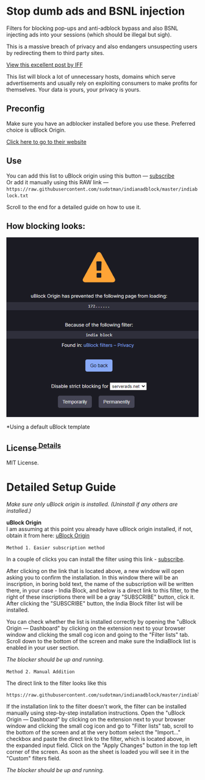 # Stop dumb ads and BSNL injection

Filters for blocking pop-ups and anti-adblock bypass and also BSNL injecting ads into your sessions (which should be illegal but sigh).

This is a massive breach of privacy and also endangers unsuspecting users by redirecting them to third party sites.

[View this excellent post by IFF](https://internetfreedom.in/taking-a-closer-look-at-bsnls-code-injections-savetheinternet-2/)

This list will block a lot of unnecessary hosts, domains which serve advertisements and usually rely on exploiting consumers to make profits for themselves. Your data is yours, your privacy is yours. 

## Preconfig

Make sure you have an adblocker installed before you use these. Preferred choice is uBlock Origin. <br> 

<a href="https://ublockorigin.com/" target="_blank">Click here to go to their website</a>

## Use

You can add this list to uBlock origin using this button — <a href="https://subscribe.adblockplus.org/?location=https://raw.githubusercontent.com/sudotman/indianadblock/master/indiablock.txt&title=India%20Block/" target="_blank">subscribe</a><br>Or add it manually using this RAW link — `https://raw.githubusercontent.com/sudotman/indianadblock/master/indiablock.txt`


Scroll to the end for a detailed guide on how to use it.

## How blocking looks:
![demo image](../demo.png)

*Using a default uBlock template


## License<sup>[ Details](https://github.com/sudotman/indianadblock/blob/master/LICENSE.md)</sup>

MIT License.

# Detailed Setup Guide
_Make sure only uBlock origin is installed. (Uninstall if any others are installed.)_

**uBlock Origin**
<br> I am assuming at this point you already have uBlock origin installed, if not, obtain it from here: <a href="https://ublockorigin.com/" target="_blank">uBlock Origin</a>


`Method 1. Easier subscription method`

In a couple of clicks you can install the filter using this link - [subscribe](https://subscribe.adblockplus.org/?location=https://raw.githubusercontent.com/sudotman/indianadblock/master/indiablock.txt&title=India%20Block).

After clicking on the link that is located above, a new window will open asking you to confirm the installation. In this window there will be an inscription, in boring bold text, the name of the subscription will be written there, in your case - India Block, and below is a direct link to this filter, to the right of these inscriptions there will be a gray "SUBSCRIBE" button, click it. After clicking the "SUBSCRIBE" button, the India Block filter list will be installed.

You can check whether the list is installed correctly by opening the "uBlock Origin — Dashboard" by clicking on the extension next to your browser window and clicking the small cog icon and going to the "Filter lists" tab. Scroll down to the bottom of the screen and make sure the IndiaBlock list is enabled in your user section.

_The blocker should be up and running._

`Method 2. Manual Addition`

The direct link to the filter looks like this
```
https://raw.githubusercontent.com/sudotman/indianadblock/master/indiablock.txt
```

If the installation link to the filter doesn't work, the filter can be installed manually using step-by-step installation instructions. Open the "uBlock Origin — Dashboard" by clicking on the extension next to your browser window and clicking the small cog icon and go to "Filter lists" tab, scroll to the bottom of the screen and at the very bottom select the "Import..." checkbox and paste the direct link to the filter, which is located above, in the expanded input field. Click on the "Apply Changes" button in the top left corner of the screen. As soon as the sheet is loaded you will see it in the "Custom" filters field.

_The blocker should be up and running._